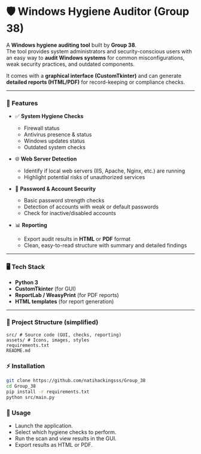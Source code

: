 # 🛡️ Windows Hygiene Auditor (Group 38)

A **Windows hygiene auditing tool** built by **Group 38**.  
The tool provides system administrators and security-conscious users with an easy way to **audit Windows systems** for common misconfigurations, weak security practices, and outdated components.  

It comes with a **graphical interface (CustomTkinter)** and can generate **detailed reports (HTML/PDF)** for record-keeping or compliance checks.  

---

### 🚀 Features
- ✅ **System Hygiene Checks**  
  - Firewall status  
  - Antivirus presence & status  
  - Windows updates status  
  - Outdated system checks  

- 🌐 **Web Server Detection**  
  - Identify if local web servers (IIS, Apache, Nginx, etc.) are running  
  - Highlight potential risks of unauthorized services  

- 🔑 **Password & Account Security**  
  - Basic password strength checks  
  - Detection of accounts with weak or default passwords  
  - Check for inactive/disabled accounts  

- 📊 **Reporting**  
  - Export audit results in **HTML** or **PDF** format  
  - Clean, easy-to-read structure with summary and detailed findings  

---

### 🖥️ Tech Stack
- **Python 3**  
- **CustomTkinter** (for GUI)  
- **ReportLab / WeasyPrint** (for PDF reports)  
- **HTML templates** (for report generation)  

---

### 📂 Project Structure (simplified)
```
src/ # Source code (GUI, checks, reporting)
assets/ # Icons, images, styles
requirements.txt
README.md
```

### ⚡ Installation
```bash
git clone https://github.com/natihackingsss/Group_38
cd Group_38
pip install -r requirements.txt
python src/main.py
```
### 📑 Usage
  - Launch the application.
  - Select which hygiene checks to perform.
  - Run the scan and view results in the GUI.
  - Export results as HTML or PDF.

